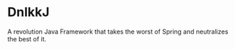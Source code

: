 # DnlkkJ

A revolution Java Framework that takes the worst of Spring and neutralizes the best of it.
